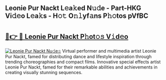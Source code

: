 ## Leonie Pur Nackt L𝚎a𝚔ed N𝚞𝚍e - Part-HKG Vi𝚍𝚎o L𝚎a𝚔s - H𝚘𝚝 O𝚗𝚕yf𝚊ns P𝚑𝚘tos pVfBC

# <h2><a href="http://kf6ppq.oniu.top/?m=Leonie+Pur+Nackt">🔗👉 🔴 Leonie Pur Nackt P𝚑ot𝚘𝚜 V𝚒d𝚎o</a></h2>

[![Leonie Pur Nackt Nu𝚍e𝚜](https://i.imgur.com/0qMVB7G.gif)](http://kf6ppq.oniu.top/?m=Leonie+Pur+Nackt)
Virtual performer and multimedia artist Leonie Pur Nackt, famed for distributing dance and lifestyle inspiration through trending choreographies and compact films. Innovative special effects artist Leonie Pur Nackt, famed for their remarkable abilities and achievements in creating visually stunning sequences.  
